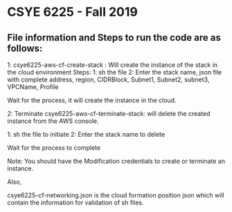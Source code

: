 # CSYE 6225 - Fall 2019

## File information and Steps to run the code are as follows:

1: csye6225-aws-cf-create-stack : Will create the instance of the stack in the cloud environment
Steps: 
1: sh the file
2: Enter the stack name, json file with complete address, region, CIDRBlock, Subnet1, Subnet2, subnet3, VPCName, Profile

Wait for the process, it will create the instance in the cloud. 

2: Terminate 
  csye6225-aws-cf-terminate-stack: will delete the created instance from the AWS console. 

  1: sh the file to initiate
  2: Enter the stack name to delete 

Wait for the process to complete 

Note: You should have the Modification credentials to create or terminate an instance. 

Also, 

csye6225-cf-networking.json is the cloud formation position json which will contain the information for validation of sh files.
